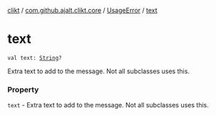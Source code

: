 [clikt](../../index.md) / [com.github.ajalt.clikt.core](../index.md) / [UsageError](index.md) / [text](./text.md)

# text

`val text: `[`String`](https://kotlinlang.org/api/latest/jvm/stdlib/kotlin/-string/index.html)`?`

Extra text to add to the message. Not all subclasses uses this.

### Property

`text` - Extra text to add to the message. Not all subclasses uses this.